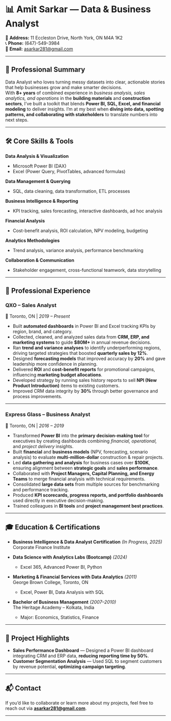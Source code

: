# 📊 Amit Sarkar — Data & Business Analyst  

📍 **Address:** 11 Eccleston Drive, North York, ON M4A 1K2  
📞 **Phone:** (647)-549-3984  
📧 **Email:** [asarkar281@gmail.com](mailto:asarkar281@gmail.com)  

---

## 🧾 Professional Summary  

Data Analyst who loves turning messy datasets into clear, actionable stories that help businesses grow and make smarter decisions.  
With **8+ years** of combined experience in *business analysis, sales analytics, and operations* in the **building materials** and **construction sectors**, I’ve built a toolkit that blends **Power BI, SQL, Excel, and financial modeling** to deliver insights. I’m at my best when **diving into data, spotting patterns, and collaborating with stakeholders** to translate numbers into next steps.

---

## 🛠 Core Skills & Tools  

**Data Analysis & Visualization**  
- Microsoft Power BI (DAX)  
- Excel (Power Query, PivotTables, advanced formulas)  

**Data Management & Querying**  
- SQL, data cleaning, data transformation, ETL processes  

**Business Intelligence & Reporting**  
- KPI tracking, sales forecasting, interactive dashboards, ad hoc analysis  

**Financial Analysis**  
- Cost-benefit analysis, ROI calculation, NPV modeling, budgeting  

**Analytics Methodologies**  
- Trend analysis, variance analysis, performance benchmarking  

**Collaboration & Communication**  
- Stakeholder engagement, cross-functional teamwork, data storytelling  

---

## 💼 Professional Experience  

### **QXO – Sales Analyst**  
📍 Toronto, ON | *2019 – Present*  

- Built **automated dashboards** in Power BI and Excel tracking KPIs by region, brand, and category.  
- Collected, cleaned, and analyzed sales data from **CRM, ERP, and marketing systems** to guide **$80M+** in annual revenue decisions.  
- Ran **trend and variance analyses** to identify underperforming regions, driving targeted strategies that boosted **quarterly sales by 12%**.  
- Designed **forecasting models** that improved accuracy by **20%** and gave leadership more confidence in planning.  
- Delivered **ROI** and **cost-benefit reports** for promotional campaigns, influencing **marketing budget allocations**.  
- Developed strategy by running sales history reports to sell **NPI (New Product Introduction)** items to existing customers.  
- Improved CRM data integrity by **30%** through better governance and process improvements.  

---

### **Express Glass – Business Analyst**  
📍 Toronto, ON | *2016 – 2019*  

- Transformed **Power BI** into the **primary decision-making tool** for executives by creating dashboards combining *financial, operational,* and *project delivery* insights.  
- Built **financial** and **business models** (NPV, forecasting, scenario analysis) to evaluate **multi-million-dollar** construction & repair projects.  
- Led **data gathering and analysis** for business cases over **$100K**, ensuring alignment between **strategic goals** and **sales performance**.  
- Collaborated with **Project Managers, Capital Planning, and Energy Teams** to merge financial analysis with technical requirements.  
- Consolidated **large data sets** from multiple sources for benchmarking and performance tracking.  
- Produced **KPI scorecards, progress reports, and portfolio dashboards** used directly in executive decision-making.  
- Trained colleagues in **BI tools** and **project management best practices**.  

---

## 🎓 Education & Certifications  

- **Business Intelligence & Data Analyst Certification** *(In Progress, 2025)*  
  Corporate Finance Institute  

- **Data Science with Analytics Labs (Bootcamp)** *(2024)*  
  - Excel 365, Advanced Power BI, Python  

- **Marketing & Financial Services with Data Analytics** *(2011)*  
  George Brown College, Toronto, ON  
  - Excel, Power BI, Data Analysis with SQL  

- **Bachelor of Business Management** *(2007–2010)*  
  The Heritage Academy – Kolkata, India  
  - Major: Economics, Statistics, Finance  

---

## 📌 Project Highlights  

- **Sales Performance Dashboard** — Designed a Power BI dashboard integrating CRM and ERP data, **reducing reporting time by 50%**.  
- **Customer Segmentation Analysis** — Used SQL to segment customers by revenue potential, **optimizing campaign targeting**.  

---

## 📬 Contact  

If you’d like to collaborate or learn more about my projects, feel free to reach out via **[asarkar281@gmail.com](mailto:asarkar281@gmail.com)**.

---

